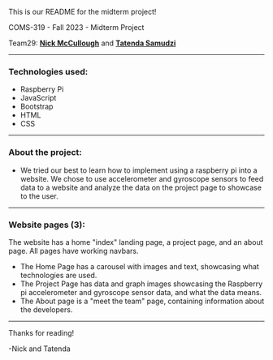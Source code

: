This is our README for the midterm project!

COMS-319 - Fall 2023 - Midterm Project

Team29: <a href="https://github.com/mccnick">**Nick McCullough**</a> and <a href="https://github.com/TateSamuD">**Tatenda Samudzi**</a>

-----------

### Technologies used: 
- Raspberry Pi
- JavaScript
- Bootstrap
- HTML
- CSS

-----------
### About the project:
- We tried our best to learn how to implement using a raspberry pi into a website. We chose to use accelerometer and gyroscope sensors to feed data to a website and analyze the data on the project page to showcase to the user.

-----------

### Website pages (3):
The website has a home "index" landing page, a project page, and an about page. All pages have working navbars.

- The Home Page has a carousel with images and text, showcasing what technologies are used.
- The Project Page has data and graph images showcasing the Raspberry pi accelerometer and gyroscope sensor data, and what the data means.
- The About page is a "meet the team" page, containing information about the developers.

-----------

Thanks for reading!

-Nick and Tatenda
